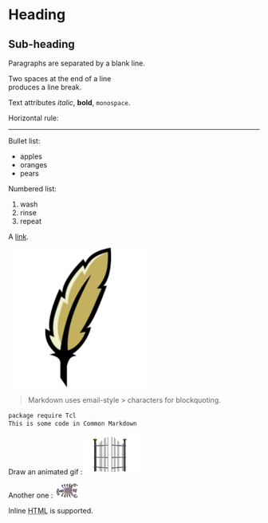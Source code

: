 Heading
=======

## Sub-heading

Paragraphs are separated
by a blank line.

Two spaces at the end of a line  
produces a line break.

Text attributes _italic_, 
**bold**, `monospace`.

Horizontal rule:

---

Bullet list:

  * apples
  * oranges
  * pears

Numbered list:

  1. wash
  2. rinse
  3. repeat

A [link][example].

  [example]: http://example.com

![Image](icon-pictures.png "icon")

> Markdown uses email-style > characters for blockquoting.

    package require Tcl
    This is some code in Common Markdown

Draw an animated gif : ![Image](gate.gif "gate")

Another one : ![Image](cancer.gif "cancer")

Inline <abbr title="Hypertext Markup Language">HTML</abbr> is supported.
